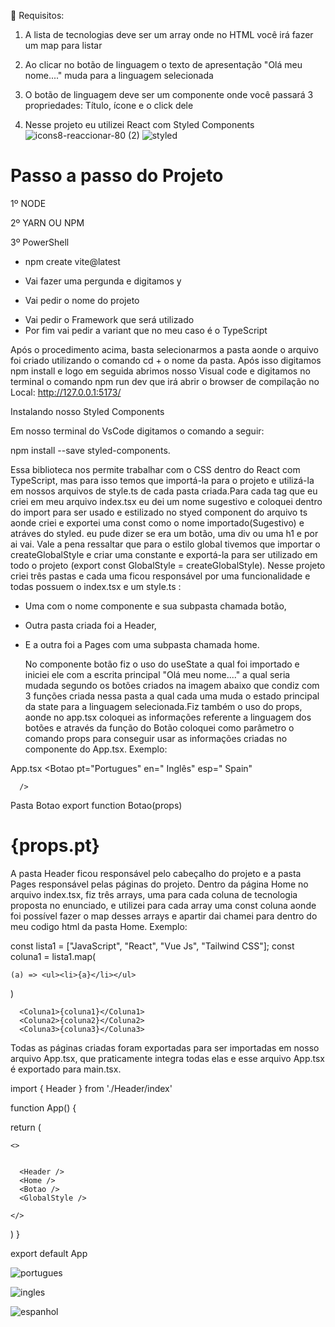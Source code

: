 :pushpin: Requisitos:

1) A lista de tecnologias deve ser um array onde no HTML você irá fazer um map para listar

2) Ao clicar no botão de linguagem  o texto de apresentação "Olá meu nome...." muda para
a linguagem selecionada

3) O botão de linguagem  deve ser um componente onde você passará 3 propriedades: Título,
ícone e o click dele

4) Nesse projeto eu utilizei React com Styled Components 
![icons8-reaccionar-80 (2)](https://user-images.githubusercontent.com/98665329/209464095-407264c0-46dc-40d9-af42-0f4f126b52f5.png)
![styled](https://user-images.githubusercontent.com/98665329/209464299-9d68a61a-7f39-4682-ab79-c32a0efad346.png)



# Passo a passo do Projeto

1º NODE

2º YARN OU NPM 

3º PowerShell

* npm create vite@latest
- Vai fazer uma pergunda e digitamos y
+ Vai pedir o nome do projeto
* Vai pedir o Framework  que será utilizado
* Por fim vai pedir a variant que no meu caso é o TypeScript

Após o procedimento acima, basta selecionarmos a pasta aonde o arquivo foi criado utilizando o comando cd +  o nome da pasta.
Após isso digitamos npm install  e logo em seguida abrimos nosso Visual code e  digitamos no terminal o comando npm run dev
que irá abrir o browser de compilação no  Local:   http://127.0.0.1:5173/
 
Instalando nosso Styled Components

Em nosso terminal do VsCode digitamos o comando a seguir:

npm install --save styled-components.

 Essa biblioteca nos permite trabalhar com o CSS dentro do React com TypeScript, mas para isso temos que importá-la
para o projeto e utilizá-la em nossos arquivos de style.ts de cada pasta criada.Para cada tag que eu criei em meu arquivo 
index.tsx eu dei um nome sugestivo  e coloquei dentro do import para ser usado e estilizado no styed component do arquivo 
ts aonde criei e exportei uma const  como o nome importado(Sugestivo)  e atráves do styled. eu pude dizer se era um botão, 
uma div ou uma h1  e por ai vai.
Vale a pena ressaltar que para o  estilo global tivemos que importar o createGlobalStyle e criar uma constante e exportá-la 
para ser utilizado em todo o projeto (export const GlobalStyle = createGlobalStyle).
 Nesse projeto criei três pastas e cada uma ficou responsável por uma funcionalidade e todas possuem o index.tsx e um style.ts :
 
 * Uma com o nome componente e sua subpasta chamada botão, 
 * Outra pasta criada foi a Header,
 * E a outra foi a Pages com uma subpasta chamada home.

    No componente botão fiz o uso do useState a qual foi importado e iniciei ele com a escrita principal "Olá meu nome...." a 
qual seria mudada segundo os botões criados na imagem abaixo que condiz com 3 funções criada nessa pasta a qual cada uma
muda o estado principal da state para a linguagem selecionada.Fiz também o uso do props, aonde no app.tsx coloquei as informações
referente a linguagem dos botões e através da função do Botão coloquei como parâmetro o comando props para
conseguir usar as informações criadas no componente do App.tsx. 
Exemplo:

App.tsx
 <Botao
        pt="Portugues"
        en=" Inglês"
        esp=" Spain"

      />

Pasta Botao
export function Botao(props)

<h1>{props.pt} </h1>

 A pasta Header ficou responsável pelo cabeçalho do projeto e a pasta Pages responsável pelas páginas do projeto.
Dentro da página Home no arquivo index.tsx, fiz três arrays, uma para cada coluna de tecnologia proposta no enunciado,
e utilizei para cada array uma const coluna aonde  foi possível fazer o map desses arrays e apartir dai chamei para dentro
do meu codigo html da pasta Home.
Exemplo:

  const lista1 = ["JavaScript", "React", "Vue Js", "Tailwind CSS"];
  const coluna1 = lista1.map(

    (a) => <ul><li>{a}</li></ul>

  )
  
      <Coluna1>{coluna1}</Coluna1>
      <Coluna2>{coluna2}</Coluna2>
      <Coluna3>{coluna3}</Coluna3>

Todas as páginas criadas  foram exportadas para ser importadas em nosso arquivo  App.tsx, que
praticamente integra todas elas e esse arquivo App.tsx é exportado para  main.tsx.


import { Header } from './Header/index'

function App() {


  return (

    <>


      <Header />
      <Home />
      <Botao />
      <GlobalStyle />

    </>

  )
}

export default App



![portugues](https://user-images.githubusercontent.com/98665329/207726683-87347066-ce8f-4620-9258-a95ab10f1d1c.PNG)


![ingles](https://user-images.githubusercontent.com/98665329/207726725-3b55f375-95cd-4596-a57c-eef9c0fad4c9.PNG)


![espanhol](https://user-images.githubusercontent.com/98665329/207726747-f88ff646-0068-45a2-b072-c4d2b40c25b8.PNG)
